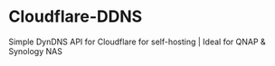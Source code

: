 # Cloudflare-DDNS
Simple DynDNS API for Cloudflare for self-hosting | Ideal for QNAP &amp; Synology NAS
